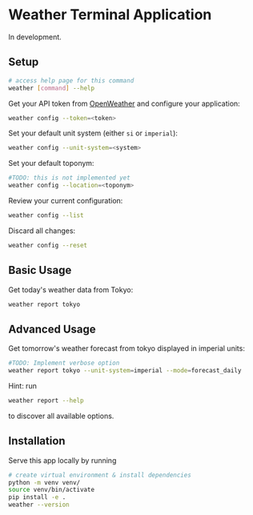 # Weather Terminal Application

In development.

## Setup

```bash
# access help page for this command
weather [command] --help
```

Get your API token from [OpenWeather](https://openweathermap.org/) and configure
your application:

```bash
weather config --token=<token>
```

Set your default unit system (either `si` or `imperial`):

```bash
weather config --unit-system=<system>
```

Set your default toponym:

```bash
#TODO: this is not implemented yet
weather config --location=<toponym>
```

Review your current configuration:

```bash
weather config --list
```

Discard all changes:

```bash
weather config --reset
```

## Basic Usage

Get today's weather data from Tokyo:

```bash
weather report tokyo
```

## Advanced Usage

Get tomorrow's weather forecast from tokyo displayed in imperial units:

```bash
#TODO: Implement verbose option
weather report tokyo --unit-system=imperial --mode=forecast_daily
```

Hint: run

```bash
weather report --help
```

to discover all available options.

## Installation

Serve this app locally by running

```bash
# create virtual environment & install dependencies
python -m venv venv/
source venv/bin/activate
pip install -e .
weather --version
```

